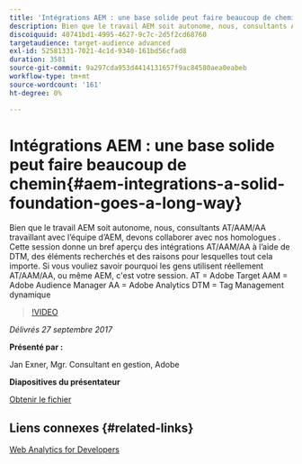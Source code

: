 ```yaml
---
title: 'Intégrations AEM : une base solide peut faire beaucoup de chemin'
description: Bien que le travail AEM soit autonome, nous, consultants AT/AAM/AA travaillant avec l’équipe d’AEM, devons collaborer avec nos homologues . Cette session donne un bref aperçu des intégrations AT/AAM/AA à l’aide de DTM, des éléments recherchés et des raisons pour lesquelles tout cela importe.
discoiquuid: 40741bd1-4995-4627-9c7c-2d5f2cd68760
targetaudience: target-audience advanced
exl-id: 52581331-7021-4c1d-9340-161bd56cfad8
duration: 3581
source-git-commit: 9a297cda953d4414131657f9ac84580aea0eabeb
workflow-type: tm+mt
source-wordcount: '161'
ht-degree: 0%

---
```


# Intégrations AEM : une base solide peut faire beaucoup de chemin{#aem-integrations-a-solid-foundation-goes-a-long-way}

Bien que le travail AEM soit autonome, nous, consultants AT/AAM/AA travaillant avec l’équipe d’AEM, devons collaborer avec nos homologues . Cette session donne un bref aperçu des intégrations AT/AAM/AA à l’aide de DTM, des éléments recherchés et des raisons pour lesquelles tout cela importe. Si vous vouliez savoir pourquoi les gens utilisent réellement AT/AAM/AA, ou même AEM, c&#39;est votre session.   AT = Adobe Target AAM = Adobe Audience Manager AA = Adobe Analytics DTM = Tag Management dynamique

>[!VIDEO](https://video.tv.adobe.com/v/19833/?quality=9)

*Délivrés 27 septembre 2017*

**Présenté par :**

Jan Exner, Mgr. Consultant en gestion, Adobe

**Diapositives du présentateur**

[Obtenir le fichier](assets/170927-aem-gems-integrations.pdf)

## Liens connexes {#related-links}

[Web Analytics for Developers](https://webanalyticsfordevelopers.com/)

<!--
[Get back to the Overview](https://helpx.adobe.com/fr/experience-manager/kt/eseminars/gems/aem-index.html)
-->
